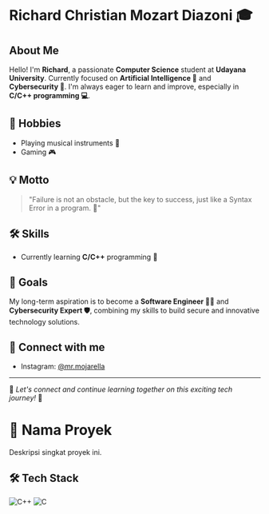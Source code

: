 # Richard Christian Mozart Diazoni 🎓

## About Me
Hello! I'm **Richard**, a passionate **Computer Science** student at **Udayana University**. Currently focused on **Artificial Intelligence 🤖** and **Cybersecurity 🔐**. I'm always eager to learn and improve, especially in **C/C++ programming 💻**.

## 🎵 Hobbies
- Playing musical instruments 🎸
- Gaming 🎮

## 💡 Motto
> "Failure is not an obstacle, but the key to success, just like a Syntax Error in a program. 🔑"

## 🛠️ Skills
- Currently learning **C/C++** programming 🔧

## 🚀 Goals
My long-term aspiration is to become a **Software Engineer 👨‍💻** and **Cybersecurity Expert 🛡️**, combining my skills to build secure and innovative technology solutions.

## 📱 Connect with me
- Instagram: [@mr.mojarella](https://www.instagram.com/mr.mojarella)

---

🌟 *Let's connect and continue learning together on this exciting tech journey!* 🌟

# 🚀 Nama Proyek

Deskripsi singkat proyek ini.

## 🛠️ Tech Stack

![C++](https://img.shields.io/badge/C%2B%2B-00599C?style=for-the-badge&logo=c%2B%2B&logoColor=white)
![C](https://img.shields.io/badge/C-00599C?style=for-the-badge&logo=c&logoColor=white)
